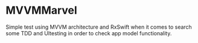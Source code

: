 # MVVMMarvel

Simple test using MVVM architecture and RxSwift when it comes to search some TDD and UItesting in order to check app model functionality.



